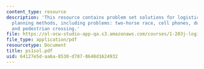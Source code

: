 ```yaml
---
content_type: resource
description: 'This resource contains problem set solutions for logistical and transportation
  planning methods, including problems: two-horse race, cell phones, dogs in the woods,
  and pedestrian crossing.'
file: https://ol-ocw-studio-app-qa.s3.amazonaws.com/courses/1-203j-logistical-and-transportation-planning-methods-fall-2006/64127e5daa6a8530d7878648d1624932_ps1sol.pdf
file_type: application/pdf
resourcetype: Document
title: ps1sol.pdf
uid: 64127e5d-aa6a-8530-d787-8648d1624932
---
```

